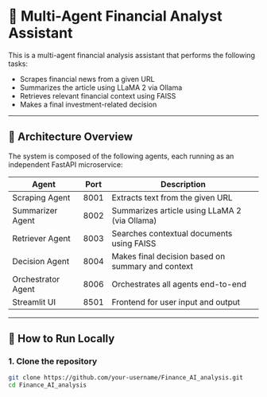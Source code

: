 # 🧠 Multi-Agent Financial Analyst Assistant

This is a multi-agent financial analysis assistant that performs the following tasks:
- Scrapes financial news from a given URL
- Summarizes the article using LLaMA 2 via Ollama
- Retrieves relevant financial context using FAISS
- Makes a final investment-related decision

---

## 🔧 Architecture Overview

The system is composed of the following agents, each running as an independent FastAPI microservice:

| Agent              | Port  | Description                                       |
|-------------------|-------|---------------------------------------------------|
| Scraping Agent     | 8001  | Extracts text from the given URL                 |
| Summarizer Agent   | 8002  | Summarizes article using LLaMA 2 (via Ollama)    |
| Retriever Agent    | 8003  | Searches contextual documents using FAISS        |
| Decision Agent     | 8004  | Makes final decision based on summary and context|
| Orchestrator Agent | 8006  | Orchestrates all agents end-to-end               |
| Streamlit UI       | 8501  | Frontend for user input and output               |

---

## 🚀 How to Run Locally

### 1. Clone the repository
```bash
git clone https://github.com/your-username/Finance_AI_analysis.git
cd Finance_AI_analysis
